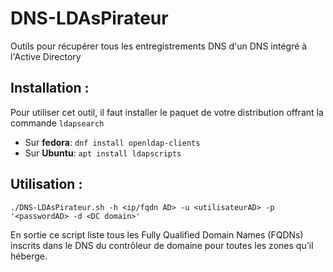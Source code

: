 # DNS-LDAsPirateur

Outils pour récupérer tous les entregistrements DNS d'un DNS intégré à l'Active Directory

## Installation :

Pour utiliser cet outil, il faut installer le paquet de votre distribution offrant la commande `ldapsearch`

 + Sur **fedora**: `dnf install openldap-clients`
 + Sur **Ubuntu**: `apt install ldapscripts`

## Utilisation :

```
./DNS-LDAsPirateur.sh -h <ip/fqdn AD> -u <utilisateurAD> -p '<passwordAD> -d <DC domain>'
```

En sortie ce script liste tous les Fully Qualified Domain Names (FQDNs) inscrits dans le DNS du contrôleur de domaine pour toutes les zones qu'il héberge.
